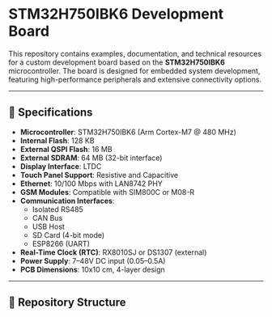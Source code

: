 # STM32H750IBK6 Development Board

This repository contains examples, documentation, and technical resources for a custom development board based on the **STM32H750IBK6** microcontroller. The board is designed for embedded system development, featuring high-performance peripherals and extensive connectivity options.

---

## 🧠 Specifications

- **Microcontroller**: STM32H750IBK6 (Arm Cortex-M7 @ 480 MHz)
- **Internal Flash**: 128 KB
- **External QSPI Flash**: 16 MB
- **External SDRAM**: 64 MB (32-bit interface)
- **Display Interface**: LTDC
- **Touch Panel Support**: Resistive and Capacitive
- **Ethernet**: 10/100 Mbps with LAN8742 PHY
- **GSM Modules**: Compatible with SIM800C or M08-R
- **Communication Interfaces**:
  - Isolated RS485
  - CAN Bus
  - USB Host
  - SD Card (4-bit mode)
  - ESP8266 (UART)
- **Real-Time Clock (RTC)**: RX8010SJ or DS1307 (external)
- **Power Supply**: 7–48V DC input (0.05–0.5A)
- **PCB Dimensions**: 10x10 cm, 4-layer design

---

## 📁 Repository Structure

